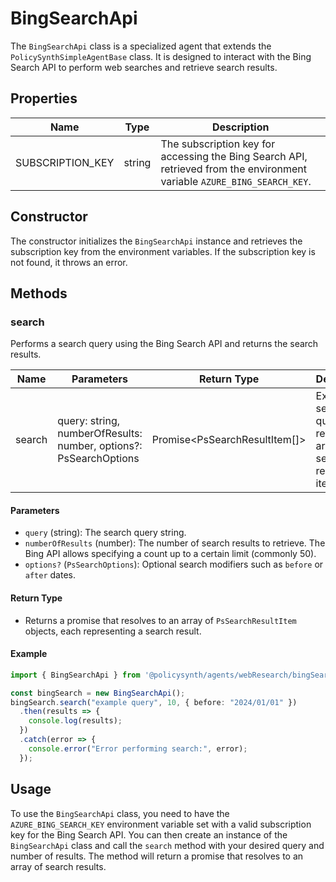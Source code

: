 # BingSearchApi

The `BingSearchApi` class is a specialized agent that extends the `PolicySynthSimpleAgentBase` class. It is designed to interact with the Bing Search API to perform web searches and retrieve search results.

## Properties

| Name              | Type   | Description                                                                 |
|-------------------|--------|-----------------------------------------------------------------------------|
| SUBSCRIPTION_KEY  | string | The subscription key for accessing the Bing Search API, retrieved from the environment variable `AZURE_BING_SEARCH_KEY`. |

## Constructor

The constructor initializes the `BingSearchApi` instance and retrieves the subscription key from the environment variables. If the subscription key is not found, it throws an error.

## Methods

### search

Performs a search query using the Bing Search API and returns the search results.

| Name       | Parameters                  | Return Type          | Description                                                                 |
|------------|-----------------------------|----------------------|-----------------------------------------------------------------------------|
| search     | query: string, numberOfResults: number, options?: PsSearchOptions | Promise<PsSearchResultItem[]> | Executes a search query and returns an array of search result items. |

#### Parameters

- `query` (string): The search query string.
- `numberOfResults` (number): The number of search results to retrieve. The Bing API allows specifying a count up to a certain limit (commonly 50).
- `options?` (`PsSearchOptions`): Optional search modifiers such as `before` or `after` dates.

#### Return Type

- Returns a promise that resolves to an array of `PsSearchResultItem` objects, each representing a search result.

#### Example

```typescript
import { BingSearchApi } from '@policysynth/agents/webResearch/bingSearchApi.js';

const bingSearch = new BingSearchApi();
bingSearch.search("example query", 10, { before: "2024/01/01" })
  .then(results => {
    console.log(results);
  })
  .catch(error => {
    console.error("Error performing search:", error);
  });
```

## Usage

To use the `BingSearchApi` class, you need to have the `AZURE_BING_SEARCH_KEY` environment variable set with a valid subscription key for the Bing Search API. You can then create an instance of the `BingSearchApi` class and call the `search` method with your desired query and number of results. The method will return a promise that resolves to an array of search results.